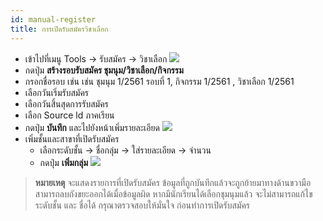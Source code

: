 ```yaml
---
id: manual-register
title: การเปิดรับสมัครวิชาเลือก
---
```


* เข้าไปที่เมนู Tools -> รับสมัคร -> วิชาเลือก
![](https://drive.google.com/thumbnail?id=17tawv_o8Y4HdtU0rzGXAgZdIvQivnVDA&sz=w800-h640)
* กดปุ่ม **สร้างรอบรับสมัคร ชุมนุม/วิชาเลือก/กิจกรรม**
* กรอกชื่อรอบ เช่น เช่น ชุมนุม 1/2561 รอบที่ 1, กิจกรรม 1/2561 , วิชาเลือก 1/2561
* เลือกวันเริ่มรับสมัคร 
* เลือกวันสิ้นสุดการรับสมัคร 
* เลือก Source ld ภาคเรียน
* กดปุ่ม **บันทึก** และไปยังหน้าเพิ่มรายละเอียด 
![](https://drive.google.com/thumbnail?id=1x7oY76JSfvZUYnorPbv-lWBgHiL6yids&sz=w800-h640)
* เพิ่มชั้นและสาขาที่เปิดรับสมัคร
    * เลือกระดับชั้น -> ชื่อกลุ่ม -> ใส่รายละเอียด -> จำนวน 
    * กดปุ่ม **เพิ่มกลุ่ม**
![](https://drive.google.com/thumbnail?id=1NM1F1nZbsBEoeIA27mmbQA94ibZ_x6zl&sz=w800-h640)
> **หมายเหตุ** จะแสดงรายการที่เปิดรับสมัคร ข้อมูลที่ถูกบันทึกแล้วจะถูกย้ายมาทางด้านขวามือ สามารถลบถังขยะออกได้เมื่อข้อมูลผิด
> หากมีนักเรียนได้เลือกชุมนุมแล้ว จะไม่สามารถแก้ไข ระดับชั้น และ ชื่อได้ กรุณาตรวจสอบให้มั่นใจ ก่อนทำการเปิดรับสมัคร